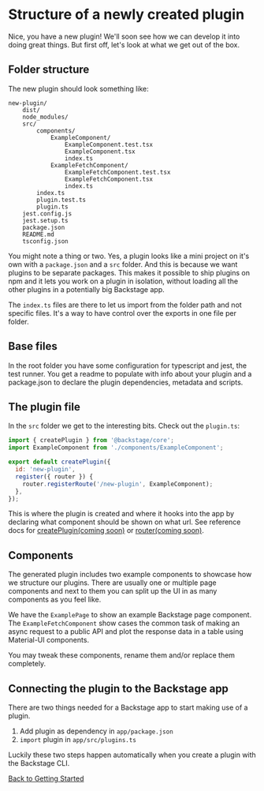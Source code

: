 # Structure of a newly created plugin

Nice, you have a new plugin! We'll soon see how we can develop it into doing great things. But first off, let's look at what we get out of the box.

## Folder structure

The new plugin should look something like:

```
new-plugin/
    dist/
    node_modules/
    src/
        components/
            ExampleComponent/
                ExampleComponent.test.tsx
                ExampleComponent.tsx
                index.ts
            ExampleFetchComponent/
                ExampleFetchComponent.test.tsx
                ExampleFetchComponent.tsx
                index.ts
        index.ts
        plugin.test.ts
        plugin.ts
    jest.config.js
    jest.setup.ts
    package.json
    README.md
    tsconfig.json
```

You might note a thing or two. Yes, a plugin looks like a mini project on it's own with a `package.json` and a `src` folder. And this is because we want plugins to be separate packages. This makes it possible to ship plugins on npm and it lets you work on a plugin in isolation, without loading all the other plugins in a potentially big Backstage app.

The `index.ts` files are there to let us import from the folder path and not specific files. It's a way to have control over the exports in one file per folder.

## Base files

In the root folder you have some configuration for typescript and jest, the test runner. You get a readme to populate with info about your plugin and a package.json to declare the plugin dependencies, metadata and scripts.

## The plugin file

In the `src` folder we get to the interesting bits. Check out the `plugin.ts`:

```jsx
import { createPlugin } from '@backstage/core';
import ExampleComponent from './components/ExampleComponent';

export default createPlugin({
  id: 'new-plugin',
  register({ router }) {
    router.registerRoute('/new-plugin', ExampleComponent);
  },
});
```

This is where the plugin is created and where it hooks into the app by declaring what component should be shown on what url. See reference docs for [createPlugin(coming soon)](http://github.com/spotify/backstage/) or [router(coming soon)](http://github.com/spotify/backstage/).

## Components

The generated plugin includes two example components to showcase how we structure our plugins. There are usually one or multiple page components and next to them you can split up the UI in as many components as you feel like.

We have the `ExamplePage` to show an example Backstage page component. The `ExampleFetchComponent` show cases the common task of making an async request to a public API and plot the response data in a table using Material-UI components.

You may tweak these components, rename them and/or replace them completely.

## Connecting the plugin to the Backstage app

There are two things needed for a Backstage app to start making use of a plugin.

1. Add plugin as dependency in `app/package.json`
2. `import` plugin in `app/src/plugins.ts`

Luckily these two steps happen automatically when you create a plugin with the Backstage CLI.

[Back to Getting Started](README.md)
